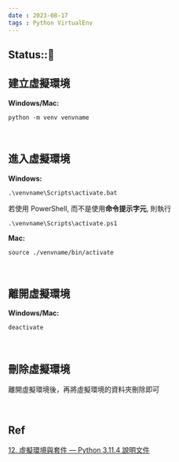 ```yaml
---
date : 2023-08-17
tags : Python VirtualEnv
---
```

Status::🌱
---
## 建立虛擬環境

**Windows/Mac:**
```
python -m venv venvname
```

<br>

## 進入虛擬環境

**Windows:**
```
.\venvname\Scripts\activate.bat
```

若使用 PowerShell, 而不是使用**命令提示字元**, 則執行
```
.\venvname\Scripts\activate.ps1
```
**Mac:**
```
source ./venvname/bin/activate
```

<br>

## 離開虛擬環境
**Windows/Mac:**
```
deactivate
```

<br>

## 刪除虛擬環境
離開虛擬環境後，再將虛擬環境的資料夾刪除即可

<br>

## Ref
[12. 虛擬環境與套件 — Python 3.11.4 說明文件](https://docs.python.org/zh-tw/3/tutorial/venv.html)
